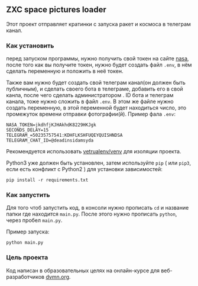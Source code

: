 ## **ZXC** space pictures loader 

Этот проект отправляет кратинки с запуска ракет и космоса в телеграм канал.

### Как установить 
перед запуском программы, нужно получить свой токен на сайте [nasa](https://api.nasa.gov), после того как вы получите токен, нужно будет создать файл `.env`, в нём сделать переменную и положить в неё токен. 

Также вам нужно будет создать свой телеграм канал(он должен быть публичным), и сделать своего бота в телеграме, добавить его в свой канла, после чего сделать администратором .
ID бота и телеграм канала, тоже нужно сложить в файл `.env`. В этом же файле нужно создать переменную, в этой переменной будет находиться число, это промежуток времени отправки фотографии(й).
Пример фала `.env`:
```
NASA_TOKEN=jkdhfjKJHAkhdK8229HKJgk
SECONDS_DELAY=15
TELEGRAM_=50235757541:KDHFLKSHFUQEYQUISHNDSA
TELEGRAM_CHAT_ID=@deadinsidamsyda
```
Рекомендуется использовать [vetrualenv/venv](https://pypi.org/project/python-dotenv/0.9.1/) для изоляции проекта.

Python3 уже должен быть установлен,
затем используйте `pip` ( или `pip3`, если есть конфликт с Python2 ) для установки зависимостей:
```
pip install -r requirements.txt
```
### Как запустить 
Для того чтоб запустить код, в консоли нужно прописать `cd` и название папки где находится `main.py`. После этого нужно прописать `python`, через пробел `main.py`.

Пример запуска:
```
python main.py
```

### Цель проекта
Код написан в образовательных целях на онлайн-курсе для веб-разработчиков [dvmn.org](https://dvmn.org).
